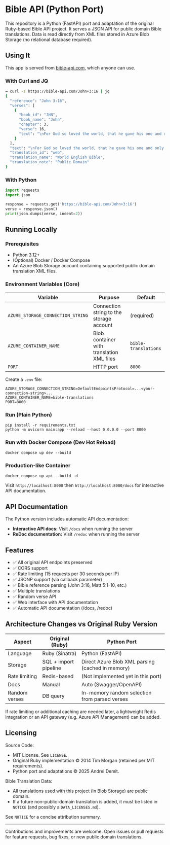 # Bible API (Python Port)

This repository is a Python (FastAPI) port and adaptation of the original Ruby-based Bible API project. It serves a JSON API for public domain Bible translations. Data is read directly from XML files stored in Azure Blob Storage (no relational database required).

## Using It

This app is served from [bible-api.com](https://bible-api.com/), which anyone can use.

### With Curl and JQ

```sh
→ curl -s https://bible-api.com/John+3:16 | jq
{
  "reference": "John 3:16",
  "verses": [
    {
      "book_id": "JHN",
      "book_name": "John",
      "chapter": 3,
      "verse": 16,
      "text": "\nFor God so loved the world, that he gave his one and only Son, that whoever believes in him should not perish, but have eternal life.\n\n"
    }
  ],
  "text": "\nFor God so loved the world, that he gave his one and only Son, that whoever believes in him should not perish, but have eternal life.\n\n",
  "translation_id": "web",
  "translation_name": "World English Bible",
  "translation_note": "Public Domain"
}
```

### With Python

```python
import requests
import json

response = requests.get('https://bible-api.com/John+3:16')
verse = response.json()
print(json.dumps(verse, indent=2))
```

## Running Locally

### Prerequisites
* Python 3.12+
* (Optional) Docker / Docker Compose
* An Azure Blob Storage account containing supported public domain translation XML files.

### Environment Variables (Core)
| Variable | Purpose | Default |
|----------|---------|---------|
| `AZURE_STORAGE_CONNECTION_STRING` | Connection string to the storage account | (required) |
| `AZURE_CONTAINER_NAME` | Blob container with translation XML files | `bible-translations` |
| `PORT` | HTTP port | `8000` |

Create a `.env` file:
```
AZURE_STORAGE_CONNECTION_STRING=DefaultEndpointsProtocol=...<your-connection-string>...
AZURE_CONTAINER_NAME=bible-translations
PORT=8000
```

### Run (Plain Python)
```
pip install -r requirements.txt
python -m uvicorn main:app --reload --host 0.0.0.0 --port 8000
```

### Run with Docker Compose (Dev Hot Reload)
```
docker compose up dev --build
```

### Production-like Container
```
docker compose up api --build -d
```

Visit `http://localhost:8000` then `http://localhost:8000/docs` for interactive API documentation.

## API Documentation

The Python version includes automatic API documentation:

- **Interactive API docs:** Visit `/docs` when running the server
- **ReDoc documentation:** Visit `/redoc` when running the server

## Features

- ✅ All original API endpoints preserved
- ✅ CORS support
- ✅ Rate limiting (15 requests per 30 seconds per IP)
- ✅ JSONP support (via callback parameter)
- ✅ Bible reference parsing (John 3:16, Matt 5:1-10, etc.)
- ✅ Multiple translations
- ✅ Random verse API
- ✅ Web interface with API documentation
- ✅ Automatic API documentation (/docs, /redoc)

## Architecture Changes vs Original Ruby Version

| Aspect | Original (Ruby) | Python Port |
|--------|-----------------|-------------|
| Language | Ruby (Sinatra) | Python (FastAPI) |
| Storage | SQL + import pipeline | Direct Azure Blob XML parsing (cached in memory) |
| Rate limiting | Redis-based | (Not implemented yet in this port) |
| Docs | Manual | Auto (Swagger/OpenAPI) |
| Random verses | DB query | In-memory random selection from parsed verses |

If rate limiting or additional caching are needed later, a lightweight Redis integration or an API gateway (e.g. Azure API Management) can be added.

## Licensing

Source Code:
- MIT License. See `LICENSE`.
- Original Ruby implementation © 2014 Tim Morgan (retained per MIT requirements).
- Python port and adaptations © 2025 Andrei Demit.

Bible Translation Data:
- All translations used with this project (in Blob Storage) are public domain.
- If a future non–public-domain translation is added, it must be listed in `NOTICE` (and possibly a `DATA_LICENSES.md`).

See `NOTICE` for a concise attribution summary.

---
Contributions and improvements are welcome. Open issues or pull requests for feature requests, bug fixes, or new public domain translations.
